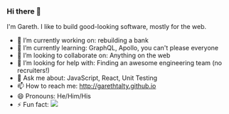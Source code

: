 ### Hi there 👋 

I'm Gareth. I like to build good-looking software, mostly for the web.

- 🔭 I’m currently working on: rebuilding a bank
- 🌱 I’m currently learning: GraphQL, Apollo, you can't please everyone
- 👯 I’m looking to collaborate on: Anything on the web
- 🤔 I’m looking for help with: Finding an awesome engineering team (no recruiters!)
- 💬 Ask me about: JavaScript, React, Unit Testing
- 📫 How to reach me: http://garethtalty.github.io
- 😄 Pronouns: He/Him/His
- ⚡ Fun fact: 
![](https://media.giphy.com/media/l1J9xEhZuEnlCp692/giphy.gif)
